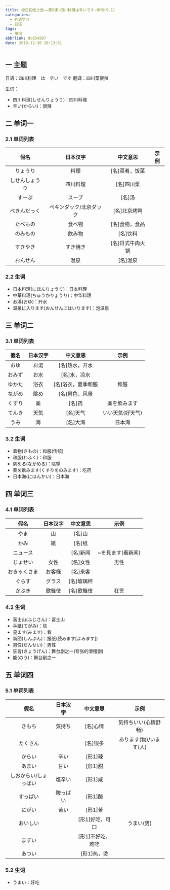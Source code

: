 ```yaml
---
title: 标日初级上册——第9课-四川料理は辛いです-单词(9.1)
categories:
  - 外语学习
  - 日语
tags:
  - 单词
abbrlink: 8c654507
date: 2019-12-30 20:13:31
---
```

## 一 主题
日语：四川料理　は　辛い　です
翻译：四川菜很辣

生词：
* 四川料理(しせんりょうり)：四川料理
* 辛い(からい)：很辣

<!--more-->

## 二 单词一

### 2.1 单词列表

|      假名      |        日本汉字         |     中文意思     | 示例 |
| :------------: | :---------------------: | :--------------: | :--: |
|    りょうり    |          料理           |  [名]菜肴，饭菜  |      |
| しせんしょうり |        四川料理         |    [名]四川菜    |      |
|     すーぷ     |         スープ          |      [名]汤      |      |
|  ぺきんだっく  | ペキンダック/北京ダック |   [名]北京烤鸭   |      |
|    たべもの    |         食べ物          |  [名]食物，食品  |      |
|    のみもの    |         飲み物          |     [名]饮料     |      |
|    すきやき    |        すき焼き         | [名]日式牛肉火锅 |      |
|    おんせん    |          温泉           |     [名]温泉     |      |

### 2.2 生词

* 日本料理(にほんりょうり)：日本料理
* 中華料理(ちゅうかりょうり)：中华料理
* お湯(おゆ)：开水
* 温泉に入ります(おんせんにはいります)：泡温泉

## 三 单词二

### 3.1 单词列表

|  假名  | 日本汉字 |      中文意思      |       示例       |
| :----: | :------: | :----------------: | :--------------: |
|  おゆ  |   お湯   |   [名]热水，开水   |                  |
| おみず |   お水   |    [名]水，凉水    |                  |
| ゆかた |   浴衣   | [名]浴衣，夏季和服 |       和服       |
| ながめ |   眺め   |   [名]景色，风景   |                  |
| くすり |    薬    |       [名]药       |   薬を飲みます   |
| てんき |   天気   |      [名]天气      | いい天気(好天气) |
|  うみ  |    海    |      [名]大海      |      日本海      |

### 3.2 生词

* 着物(きもの)：和服(传统)
* 和服(わふく)：和服
* 眺める(ながめる)：眺望
* 薬を飲みます(くすりをのみます)：吃药
* 日本海(にほんかい)：日本海

## 四 单词三 

### 4.1 单词列表

|     假名     | 日本汉字 |  中文意思  |       示例        |
| :----------: | :------: | :--------: | :---------------: |
|     やま     |    山    |   [名]山   |                   |
|     かみ     |    紙    |   [名]纸   |                   |
|   ニュース   |          |  [名]新闻  | ~を見ます(看新闻) |
|   じょせい   |   女性   |  [名]女性  |       男性        |
| おきゃくさま |  お客様  |  [名]来客  |                   |
|    ぐらす    |  グラス  | [名]玻璃杯 |                   |
|    かぶき    |  歌舞伎  | [名]歌舞伎 |       狂言        |

### 4.2 生词

* 富士山(ふじさん)：富士山
* 手紙(てがみ)：信
* 見ます(みます)：看
* 新聞(しんぶん)：报纸(読みます[よみます])
* 男性(だんせい)：男性
* 狂言(きょうげん)：舞台剧之一(夸张的滑稽剧)
* 能(のう)：舞台剧之一

## 五 单词四

### 5.1 单词列表

|         假名          | 日本汉字 |     中文意思      |          示例           |
| :-------------------: | :------: | :---------------: | :---------------------: |
|        きもち         |  気持ち  |     [名]心情      |  気持ちいい(心情舒畅)   |
|       たくさん        |          |     [名]很多      | あります(物)/います(人) |
|        からい         |   辛い   |      [形1]辣      |                         |
|        あまい         |   甘い   |      [形1]甜      |                         |
| しおからい/しょっぱい |  塩辛い  |      [形1]咸      |                         |
|       すっぱい        | 酸っぱい |      [形1]酸      |                         |
|        にがい         |   苦い   |      [形1]苦      |                         |
|       おいしい        |          |  [形1]好吃，可口  |       うまい(男)        |
|        まずい         |          | [形1]不好吃，难吃 |                         |
|        あつい         |          |    [形1]热，烫    |                         |

### 5.2 生词

* うまい：好吃